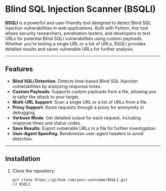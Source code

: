 # Blind SQL Injection Scanner (BSQLI)

**BSQLI** is a powerful and user-friendly tool designed to detect Blind SQL Injection vulnerabilities in web applications. Built with Python, this tool allows security researchers, penetration testers, and developers to test URLs for potential Blind SQLi vulnerabilities using custom payloads. Whether you're testing a single URL or a list of URLs, BSQLI provides detailed results and saves vulnerable URLs for further analysis.

---

## Features

- **Blind SQLi Detection**: Detects time-based Blind SQL Injection vulnerabilities by analyzing response times.
- **Custom Payloads**: Supports custom payloads from a file, allowing you to tailor the attack to your target.
- **Multi-URL Support**: Scan a single URL or a list of URLs from a file.
- **Proxy Support**: Route requests through a proxy for anonymity or debugging.
- **Verbose Mode**: Get detailed output for each request, including response times and status codes.
- **Save Results**: Export vulnerable URLs to a file for further investigation.
- **User-Agent Spoofing**: Randomizes user-agent headers to avoid detection.

---

## Installation

1. Clone the repository:
   ```bash
   git clone https://github.com/your-username/BSQLI.git
   cd BSQLI
